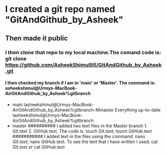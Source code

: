 # I created a git repo named "GitAndGithub_by_Asheek"
## Then made it public
### I then clone that repo to my local machine.The comand code is: git clone https://github.com/AsheekShimul95/GitAndGithub_by_Asheek.git
#### I then checked my branch if I am in 'main' or 'Master'. The command is: asheekshimul@Urmys-MacBook-AirGitAndGithub_by_Asheek%gitbranch
* main
lasheekshimul@Urmys-MacBook-AirGitAndGithub_by_Asheek%gitbranch-Mmaster
Everything up-to-date
lasheekshimul@Urmys-MacBook-AirGitAndGithub_by_Asheek%gitbranch
* master
########## I added two text files in the Master branch 1. Git.text 2. GitHub.text. The code is: touch Git.text; touch GitHub.text
########### I added text in the files using the command: nano Git.text; nano GitHub.text. To see the text that I have written I used: cat Git.text or cat GitHub.text
